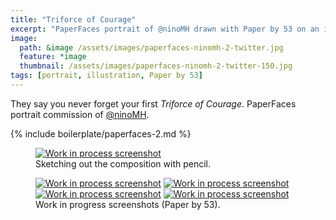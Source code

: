 ```yaml
---
title: "Triforce of Courage"
excerpt: "PaperFaces portrait of @ninoMH drawn with Paper by 53 on an iPad."
image: 
  path: &image /assets/images/paperfaces-ninomh-2-twitter.jpg 
  feature: *image
  thumbnail: /assets/images/paperfaces-ninomh-2-twitter-150.jpg
tags: [portrait, illustration, Paper by 53]
---
```


They say you never forget your first *Triforce of Courage*. PaperFaces portrait commission of <a href="https://twitter.com/ninoMH">@ninoMH</a>.

{% include boilerplate/paperfaces-2.md %}

<figure>
	<a href="/assets/images/paperfaces-ninomh-process-1-lg.jpg"><img src="/assets/images/paperfaces-ninomh-process-1-750.jpg" alt="Work in process screenshot"></a>
	<figcaption>Sketching out the composition with pencil.</figcaption>
</figure>

<figure class="half">
	<a href="/assets/images/paperfaces-ninomh-process-2-lg.jpg"><img src="/assets/images/paperfaces-ninomh-process-2-600.jpg" alt="Work in process screenshot"></a>
	<a href="/assets/images/paperfaces-ninomh-process-3-lg.jpg"><img src="/assets/images/paperfaces-ninomh-process-3-600.jpg" alt="Work in process screenshot"></a>
	<a href="/assets/images/paperfaces-ninomh-process-4-lg.jpg"><img src="/assets/images/paperfaces-ninomh-process-4-600.jpg" alt="Work in process screenshot"></a>
	<a href="/assets/images/paperfaces-ninomh-process-5-lg.jpg"><img src="/assets/images/paperfaces-ninomh-process-5-600.jpg" alt="Work in process screenshot"></a>
	<figcaption>Work in progress screenshots (Paper by 53).</figcaption>
</figure>
